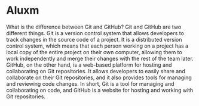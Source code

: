 # Aluxm
What is the difference between Git and GitHub?
Git and GitHub are two different things. Git is a version control system that allows developers to track changes in the source code of a project. It is a distributed version control system, which means that each person working on a project has a local copy of the entire project on their own computer, allowing them to work independently and merge their changes with the rest of the team later. GitHub, on the other hand, is a web-based platform for hosting and collaborating on Git repositories. It allows developers to easily share and collaborate on their Git repositories, and it also provides tools for managing and reviewing code changes. In short, Git is a tool for managing and collaborating on code, and GitHub is a website for hosting and working with Git repositories.
